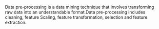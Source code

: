Data pre-processing is a data mining technique that involves transforming raw data into an understandable format.Data pre-processing includes cleaning, feature Scaling, feature transformation, selection and feature extraction.
